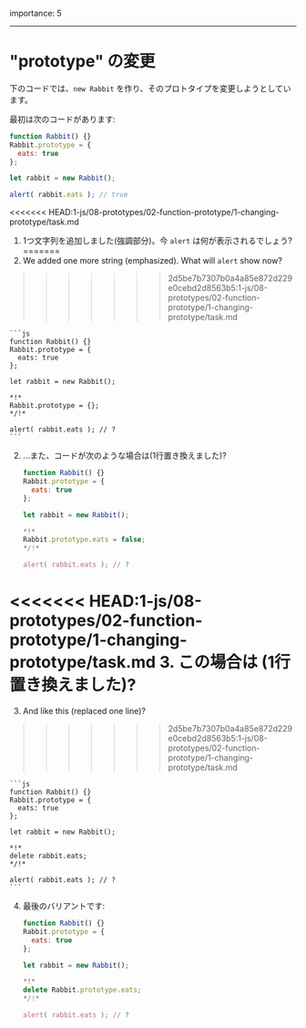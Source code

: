 importance: 5

---

# "prototype" の変更

下のコードでは、`new Rabbit` を作り、そのプロトタイプを変更しようとしています。

最初は次のコードがあります:

```js run
function Rabbit() {}
Rabbit.prototype = {
  eats: true
};

let rabbit = new Rabbit();

alert( rabbit.eats ); // true
```


<<<<<<< HEAD:1-js/08-prototypes/02-function-prototype/1-changing-prototype/task.md
1. 1つ文字列を追加しました(強調部分)。今 `alert` は何が表示されるでしょう?
=======
1. We added one more string (emphasized). What will `alert` show now?
>>>>>>> 2d5be7b7307b0a4a85e872d229e0cebd2d8563b5:1-js/08-prototypes/02-function-prototype/1-changing-prototype/task.md

    ```js
    function Rabbit() {}
    Rabbit.prototype = {
      eats: true
    };

    let rabbit = new Rabbit();

    *!*
    Rabbit.prototype = {};
    */!*

    alert( rabbit.eats ); // ?
    ```

2. ...また、コードが次のような場合は(1行置き換えました)?

    ```js
    function Rabbit() {}
    Rabbit.prototype = {
      eats: true
    };

    let rabbit = new Rabbit();

    *!*
    Rabbit.prototype.eats = false;
    */!*

    alert( rabbit.eats ); // ?
    ```

<<<<<<< HEAD:1-js/08-prototypes/02-function-prototype/1-changing-prototype/task.md
3. この場合は (1行置き換えました)?
=======
3. And like this (replaced one line)?
>>>>>>> 2d5be7b7307b0a4a85e872d229e0cebd2d8563b5:1-js/08-prototypes/02-function-prototype/1-changing-prototype/task.md

    ```js
    function Rabbit() {}
    Rabbit.prototype = {
      eats: true
    };

    let rabbit = new Rabbit();

    *!*
    delete rabbit.eats;
    */!*

    alert( rabbit.eats ); // ?
    ```

4. 最後のバリアントです:

    ```js
    function Rabbit() {}
    Rabbit.prototype = {
      eats: true
    };

    let rabbit = new Rabbit();

    *!*
    delete Rabbit.prototype.eats;
    */!*

    alert( rabbit.eats ); // ?
    ```
